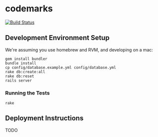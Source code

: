 codemarks
=========
[![Build Status](https://secure.travis-ci.org/gmassanek/codemarks.png?branch=master)](http://travis-ci.org/gmassanek/codemarks)

Development Environment Setup
-----------------------------

We're assuming you use homebrew and RVM, and developing on a mac:

    gem install bundler
    bundle install
    cp config/database.example.yml config/database.yml
    rake db:create:all
    rake db:reset
    rails server

### Running the Tests

    rake

Deployment Instructions
-----------------------

TODO
